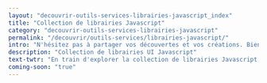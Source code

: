 ```yaml
---
layout: "decouvrir-outils-services-librairies-javascript_index"
title: "Collection de librairies Javascript"
category: "decouvrir-outils-services-librairies-javascript"
permalink: "/decouvrir/outils-services/librairies-javascript/"
intro: "N'hésitez pas à partager vos découvertes et vos créations. Bientôt disponible."
description: "Collection de librairies UI Javascript"
text-twtr: "En train d'explorer la collection de librairies Javascript du @MagDuWebdesign"
coming-soon: "true"
---
```

